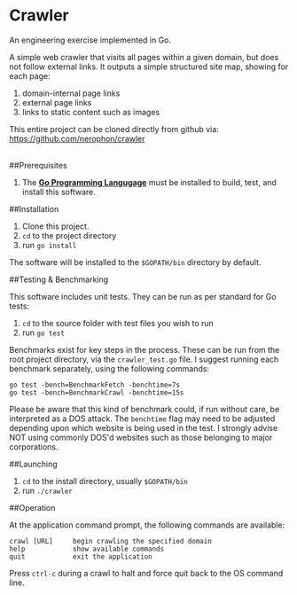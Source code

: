 # Crawler

An engineering exercise implemented in Go.

A simple web crawler that visits all pages within a given domain, but does not follow  external links. It outputs a simple structured site map, showing for each page:

1. domain-internal page links
2. external page links
3. links to static content such as images

This entire project can be cloned directly from github via:
https://github.com/nerophon/crawler

<br>
##Prerequisites

1. The [__Go Programming Langugage__][0] must be installed to build, test, and install this software.

##Installation

1. Clone this project.
2. `cd` to the project directory
3. run `go install`

The software will be installed to the `$GOPATH/bin` directory by default.

##Testing & Benchmarking

This software includes unit tests. They can be run as per standard for Go tests:

1. `cd` to the source folder with test files you wish to run
2. run `go test`

Benchmarks exist for key steps in the process. These can be run from the root project directory, via the `crawler_test.go` file. I suggest running each benchmark separately, using the following  commands:

```
go test -bench=BenchmarkFetch -benchtime=7s
go test -bench=BenchmarkCrawl -benchtime=15s
```

Please be aware that this kind of benchmark could, if run without care, be interpreted as a DOS attack. The `benchtime` flag may need to be adjusted depending upon which website is being used in the test. I strongly advise NOT using commonly DOS'd websites such as those belonging to major corporations.

##Launching

1. `cd` to the install directory, usually `$GOPATH/bin`
2. run `./crawler`

##Operation

At the application command prompt, the following commands are available:

```
crawl [URL]		begin crawling the specified domain
help			show available commands
quit			exit the application
```

Press `ctrl-c` during a crawl to halt and force quit back to the OS command line.


[0]: https://golang.org/dl/